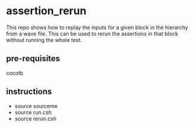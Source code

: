 ﻿# assertion_rerun
 
This repo shows how to replay the inputs for a given block in the hierarchy from a wave file. This can be used to rerun the assertions in that block without running the whole test.

## pre-requisites

cocotb

## instructions

- source sourceme
- source run.csh
- source rerun.csh
